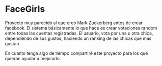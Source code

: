 FaceGirls
=========

Proyecto muy parecido al que creó Mark Zuckerberg antes de crear facebook. El sistema básicamente lo que hace es crear votaciones random entre todas las cuentas registradas. El usuario, vota por una u otra chica, dependiendo de sus gustos, haciendo un ranking de las chicas que más gustan. 

En cuanto tenga algo de tiempo compartiré este proyecto para los que quieran ayudar a mejorarlo.
